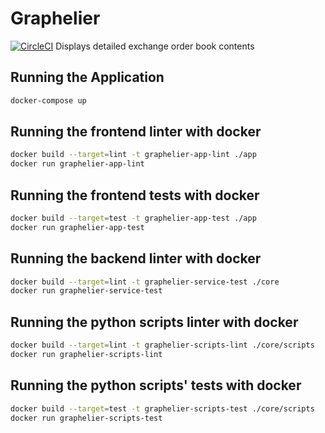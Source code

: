# Graphelier

[![CircleCI](https://circleci.com/gh/Lercerss/graphelier.svg?style=svg)](https://circleci.com/gh/Lercerss/graphelier)
Displays detailed exchange order book contents

## Running the Application

```sh
docker-compose up
```

## Running the frontend linter with docker

```sh
docker build --target=lint -t graphelier-app-lint ./app
docker run graphelier-app-lint
```

## Running the frontend tests with docker

```sh
docker build --target=test -t graphelier-app-test ./app
docker run graphelier-app-test
```

## Running the backend linter with docker

```sh
docker build --target=lint -t graphelier-service-test ./core
docker run graphelier-service-test
```

## Running the python scripts linter with docker

```sh
docker build --target=lint -t graphelier-scripts-lint ./core/scripts
docker run graphelier-scripts-lint
```

## Running the python scripts' tests with docker

```sh
docker build --target=test -t graphelier-scripts-test ./core/scripts
docker run graphelier-scripts-test
```
